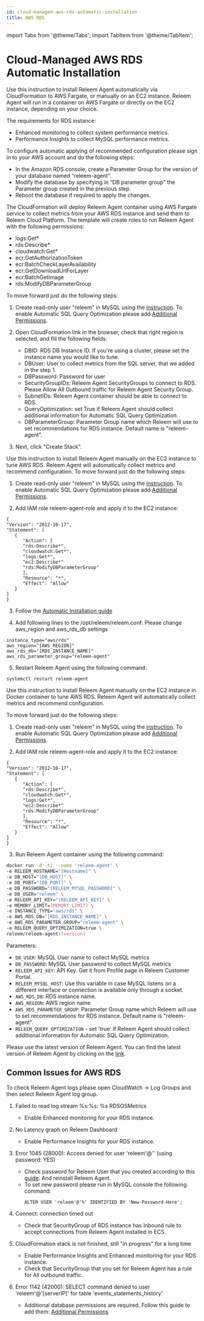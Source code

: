 ```yaml
---
id: cloud-managed-aws-rds-automatic-installation
title: AWS RDS
---
```

import Tabs from '@theme/Tabs';
import TabItem from '@theme/TabItem';

# Cloud-Managed AWS RDS Automatic Installation


Use this instruction to install Releem Agent automatically via CloudFormation to AWS Fargate, or manually on an EC2 instance. Releem Agent will run in a container on AWS Fargate or directly on the EC2 instance, depending on your choice.

The requirements for RDS instance:
- Enhanced monitoring to collect system performance metrics.
- Performance Insights to collect MySQL performance metrics.

To configure automatic applying of recommended configuration please sign in to your AWS account and do the following steps:
   - In the Amazon RDS console, create a Parameter Group for the version of your database named “releem-agent".
   - Modify the database by specifying in “DB parameter group” the Parameter group created in the previous step.
   - Reboot the database if required to apply the changes.

<Tabs>
  <TabItem value="cloudformation" label="CloudFormation" default>

   The CloudFormation will deploy Releem Agent container using AWS Fargate service to collect metrics from your AWS RDS instance and send them to Releem Cloud Platform. The template will create roles to run Releem Agent with the following permissions:
   - logs:Get*
   - rds:Describe*
   - cloudwatch:Get*
   - ecr:GetAuthorizationToken
   - ecr:BatchCheckLayerAvailability
   - ecr:GetDownloadUrlForLayer
   - ecr:BatchGetImage
   - rds:ModifyDBParameterGroup

   To move forward just do the following steps:
   1. Create read-only user "releem" in MySQL using the [instruction](/releem-agent/mysql-permissions). To enable Automatic SQL Query Optimization please add [Additional Permissions](/releem-agent/mysql-permissions#additional-database-permissions-required).

   2. Open CloudFormation link in the browser, check that right region is selected, and fill the following fields:
      - DBID: RDS DB Instance ID. If you're using a cluster, please set the instance name you would like to tune.
      - DBUser: User to collect metrics from the SQL server, that we added in the step 1.
      - DBPassword: Password for user
      - SecurityGroupIDs: Releem Agent SecurityGroups to connect to RDS. Please Allow All Outbound traffic for Releem Agent Security Group.
      - SubnetIDs: Releem Agent container should be able to connect to RDS.
      - QueryOptimization: set True if Releem Agent should collect additional information for Automatic SQL Query Optimization.
      - DBParameterGroup: Parameter Group name which Releem will use to set recommendations for RDS instance. Default name is "releem-agent".

   3. Next, click "Create Stack".

  </TabItem>
  <TabItem value="ec2" label="EC2">

   Use this instruction to install Releem Agent manually on the EC2 instance to tune AWS RDS. Releem Agent will automatically collect metrics and recommend configuration.
   To move forward just do the following steps:
   1. Create read-only user "releem" in MySQL using the [instruction](/releem-agent/mysql-permissions). To enable Automatic SQL Query Optimization please add [Additional Permissions](/releem-agent/mysql-permissions#additional-database-permissions-required).

   2. Add IAM role releem-agent-role and apply it to the EC2 instance:
   ```
   { 
   "Version": "2012-10-17", 
   "Statement": [ 
      { 
         "Action": [ 
         "rds:Describe*", 
         "cloudwatch:Get*", 
         "logs:Get*", 
         "ec2:Describe*"
         "rds:ModifyDBParameterGroup"
         ], 
         "Resource": "*", 
         "Effect": "Allow" 
      } 
   ] 
   }
   ```
   3. Follow the [Automatic Installation guide](/releem-agent/installation-guides/self-managed-servers-automatic-installation)

   4. Add following lines to the /opt/releem/releem.conf:
   Please change aws_region and aws_rds_db settings
   ```
   instance_type="aws/rds"
   aws_region="[AWS_REGION]"
   aws_rds_db="[RDS_INSTANCE_NAME]"
   aws_rds_parameter_group="releem-agent"
   ```
   5. Restart Releem Agent using the following command:
   ```
   systemctl restart releem-agent
   ```

  </TabItem>
  <TabItem value="docker" label="EC2 Docker">
   Use this instruction to install Releem Agent manually on the EC2 instance in Docker container to tune AWS RDS. Releem Agent will automatically collect metrics and recommend configuration.
   
   To move forward just do the following steps:
   1. Create read-only user "releem" in MySQL using the [instruction](/releem-agent/mysql-permissions). To enable Automatic SQL Query Optimization please add [Additional Permissions](/releem-agent/mysql-permissions#additional-database-permissions-required).

   2. Add IAM role releem-agent-role and apply it to the EC2 instance:
   ```
   { 
   "Version": "2012-10-17", 
   "Statement": [ 
      { 
         "Action": [ 
         "rds:Describe*", 
         "cloudwatch:Get*", 
         "logs:Get*", 
         "ec2:Describe*"
         "rds:ModifyDBParameterGroup"
         ], 
         "Resource": "*", 
         "Effect": "Allow" 
      } 
   ] 
   }
   ```

   3. Run Releem Agent container using the following command:
   ```bash
   docker run -d -ti --name 'releem-agent' \
   -e RELEEM_HOSTNAME="[Hostname]" \
   -e DB_HOST="[DB_HOST]" \
   -e DB_PORT="[DB_PORT]" \
   -e DB_PASSWORD="[RELEEM_MYSQL_PASSWORD]" \
   -e DB_USER="releem" \
   -e RELEEM_API_KEY="[RELEEM_API_KEY]" \
   -e MEMORY_LIMIT=[MEMORY_LIMIT] \
   -e INSTANCE_TYPE="aws/rds" \
   -e AWS_RDS_DB="[RDS_INSTANCE_NAME]" \
   -e AWS_RDS_PARAMETER_GROUP="releem-agent" \
   -e RELEEM_QUERY_OPTIMIZATION=true \
   releem/releem-agent:[version]
   ```

   Parameters:
   - `DB_USER`: MySQL User name to collect MySQL metrics
   - `DB_PASSWORD`: MySQL User password to collect MySQL metrics
   - `RELEEM_API_KEY`: API Key. Get it from Profile page in Releem Customer Portal.
   - `RELEEM_MYSQL_HOST`: Use this variable in case MySQL listens on a different interface or connection is available only through a socket.
   - `AWS_RDS_DB`: RDS instance name.
   - `AWS_REGION`: AWS region name
   - `AWS_RDS_PARAMETER_GROUP`: Parameter Group name which Releem will use to set recommendations for RDS instance. Default name is "releem-agent".
   - `RELEEM_QUERY_OPTIMIZATION` - set 'true' if Releem Agent should collect additional information for Automatic SQL Query Optimization.

   Please use the latest version of Releem Agent. You can find the latest version of Releem Agent by clicking on the [link](https://hub.docker.com/r/releem/releem-agent/tags).

  </TabItem>
</Tabs>


## Common Issues for AWS RDS

To check Releem Agent logs please open CloudWatch -> Log Groups and then select Releem Agent log group.

1. Failed to read log stream %s:%s: %s RDSOSMetrics
   - Enable Enhanced monitoring for your RDS instance.

2. No Latency graph on Releem Dashboard
   - Enable Performance Insights for your RDS instance.

3. Error 1045 (28000): Access denied for user 'releem'@'' (using password: YES)
   - Check password for Releem User that you created according to this [guide](/releem-agent/mysql-permissions). And reinstall Releem Agent.
   - To set new password please run in MySQL console the following command:
     ```
     ALTER USER 'releem'@'%' IDENTIFIED BY 'New-Password-Here';
     ```

4. Connect: connection timed out
   - Check that SecurityGroup of RDS instance has Inbound rule to accept connections from Releem Agent installed in ECS.

5. CloudFormation stack is not finished, still "in progress" for a long time
   - Enable Performance Insights and Enhanced monitoring for your RDS instance.
   - Check that SecurityGroup that you set for Releem Agent has a rule for All outbound traffic.

6. Error 1142 (42000): SELECT command denied to user 'releem'@'[serverIP]' for table 'events_statements_history'
   - Additional database permissions are required. Follow this guide to add them: [Additional Permissions](/releem-agent/mysql-permissions#additional-database-permissions-required)